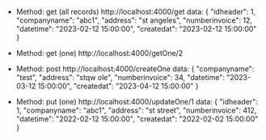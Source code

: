 * Method: get (all records)
http://localhost:4000/get
data:
{
    "idheader": 1,
    "companyname": "abc1",
    "address": "st angeles",
    "numberinvoice": 12,
    "datetime": "2023-02-12 15:00:00",
    "createdat": "2023-02-12 15:00:00"
}

* Method: get (one)
http://localhost:4000/getOne/2

* Method: post
http://localhost:4000/createOne
data:
{
    "companyname": "test",
    "address": "stqw ole",
    "numberinvoice": 34,
    "datetime": "2023-03-12 15:00:00",
    "createdat": "2023-04-12 15:00:00"
}

* Method: put (one)
http://localhost:4000/updateOne/1
data:
{
    "idheader": 1,
    "companyname": "abc1",
    "address": "st street",
    "numberinvoice": 412,
    "datetime": "2022-02-12 15:00:00",
    "createdat": "2022-02-02 15:00:00"
}


